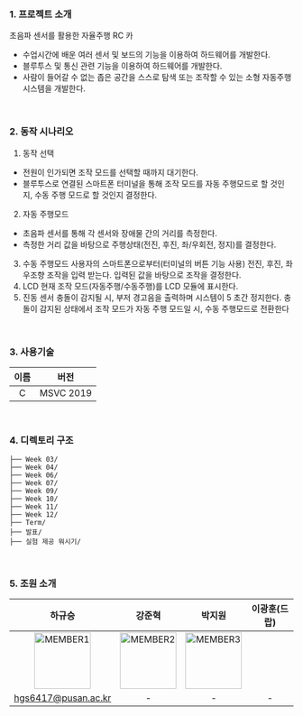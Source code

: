 ### 1. 프로젝트 소개
초음파 센서를 활용한 자율주행 RC 카
- 수업시간에 배운 여러 센서 및 보드의 기능을 이용하여 하드웨어를 개발한다.
- 블루투스 및 통신 관련 기능을 이용하여 하드웨어를 개발한다.
- 사람이 들어갈 수 없는 좁은 공간을 스스로 탐색 또는 조작할 수 있는 소형 자동주행 시스템을 개발한다.
<br/>

### 2. 동작 시나리오
1) 동작 선택
- 전원이 인가되면 조작 모드를 선택할 때까지 대기한다.
- 블루투스로 연결된 스마트폰 터미널을 통해 조작 모드를 자동 주행모드로 할 것인지, 
수동 주행 모드로 할 것인지 결정한다.
2) 자동 주행모드
- 초음파 센서를 통해 각 센서와 장애물 간의 거리를 측정한다.
- 측정한 거리 값을 바탕으로 주행상태(전진, 후진, 좌/우회전, 정지)를 결정한다.
3) 수동 주행모드
사용자의 스마트폰으로부터(터미널의 버튼 기능 사용) 전진, 후진, 좌우조향 조작을 입력
받는다.
입력된 값을 바탕으로 조작을 결정한다.
4) LCD
현재 조작 모드(자동주행/수동주행)를 LCD 모듈에 표시한다. 
5) 진동 센서
충돌이 감지될 시, 부저 경고음을 출력하며 시스템이 5 초간 정지한다.
충돌이 감지된 상태에서 조작 모드가 자동 주행 모드일 시, 수동 주행모드로 전환한다
<br/>

### 3. 사용기술
| 이름                  | 버전    |
|:---------------------:|:-------:|
| C    		| MSVC 2019   |
<br/>

### 4. 디렉토리 구조
```
├── Week 03/
├── Week 04/
├── Week 06/
├── Week 07/
├── Week 09/
├── Week 10/
├── Week 11/
├── Week 12/
├── Term/
├── 발표/
├── 실험 제공 뭐시기/
```
<br/>

### 5. 조원 소개
| 하규승 | 강준혁 | 박지원 | 이광훈(드랍) |
|:-------:|:-------:|:-------:|:-------:|
|<img width="100px" alt="MEMBER1" src="https://avatars.githubusercontent.com/u/174900093?v=4&size=64" /> | <img width="100px" alt="MEMBER2" src="https://github.com/pnuswedu/SW-Hackathon-2024/assets/34933690/fe4e8910-4565-4f3f-9bd1-f135e74cb39d" /> | <img width="100px" alt="MEMBER3" src="https://github.com/pnuswedu/SW-Hackathon-2024/assets/34933690/675d8471-19b9-4abc-bf8a-be426989b318" /> | | <img width="100px" alt="MEMBER4" src="https://github.com/pnuswedu/SW-Hackathon-2024/assets/34933690/675d8471-19b9-4abc-bf8a-be426989b318" /> |
| hgs6417@pusan.ac.kr | - | - | - |
